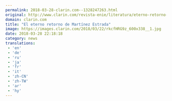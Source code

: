 ```yaml
---
permalink: 2018-03-28-clarin.com--1328247263.html
original: http://www.clarin.com/revista-enie/literatura/eterno-retorno-martinez-estrada_0_SkRlX0Mqf.html
domain: clarin.com
title: "El eterno retorno de Martínez Estrada"
image: https://images.clarin.com/2018/03/22/rkcfHRG9z_600x338__1.jpg
date: 2018-03-28 22:18:18
category: news
translations: 
 - 'en'
 - 'de'
 - 'ru'
 - 'ja'
 - 'fr'
 - 'it'
 - 'zh-CN'
 - 'zh-TW'
 - 'ar'
 - 'hy'
---
```


